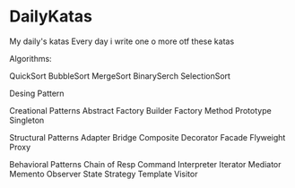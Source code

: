 # DailyKatas
My daily's katas
Every day i write one o more otf these  katas

Algorithms:

QuickSort
BubbleSort
MergeSort
BinarySerch
SelectionSort




Desing Pattern



Creational Patterns
Abstract Factory
Builder
Factory Method
Prototype
Singleton


Structural Patterns
Adapter
Bridge
Composite
Decorator
Facade
Flyweight
Proxy

Behavioral Patterns
Chain of Resp
Command
Interpreter
Iterator
Mediator
Memento
Observer
State
Strategy
Template
Visitor
